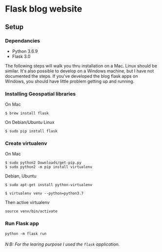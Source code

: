 # Flask blog website

## Setup

### Dependancies

- Python 3.6.9
- Flask 3.0

The following steps will walk you thru installation on a Mac. Linux should be similar.
It's also possible to develop on a Windows machine, but I have not documented the steps.
If you've developed the blog flask apps on Windows, you should have little problem getting
up and running.

### Installing Geospatial libraries

On Mac
```
$ brew install flask
```

On Debian/Ubuntu Linux
```
$ sudo pip install flask
```

### Create virtualenv

On Mac
```
$ sudo python2 Downloads/get-pip.py
$ sudo python2 -m pip install virtualenv
```

Debian, Ubuntu
```
$ sudo apt-get install python-virtualenv
```

```
$ virtualenv venv --python=python3.7
```

Then active virtualenv
```
source venv/bin/activate
```
### Run Flask app
```
python -m flask run
```
###### N:B: For the learing purpose I used the `flask` application.
